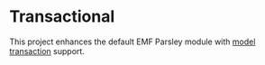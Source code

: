 # Transactional

This project enhances the default EMF Parsley module with
[model transaction][linuxtopiated] support. 

[linuxtopiated]: http://www.linuxtopia.org/online_books/eclipse_documentation/eclipse_emf_model_transaction_developer_guide/nav/eclipse_emf_model_transaction_12
